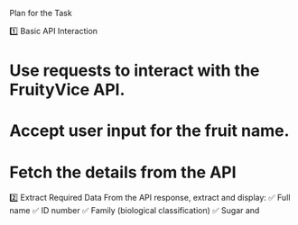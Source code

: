 Plan for the Task

1️⃣ Basic API Interaction
# Use requests to interact with the FruityVice API.
# Accept user input for the fruit name.
# Fetch the details from the API

2️⃣ Extract Required Data
From the API response, extract and display:
✅ Full name
✅ ID number
✅ Family (biological classification)
✅ Sugar and 
